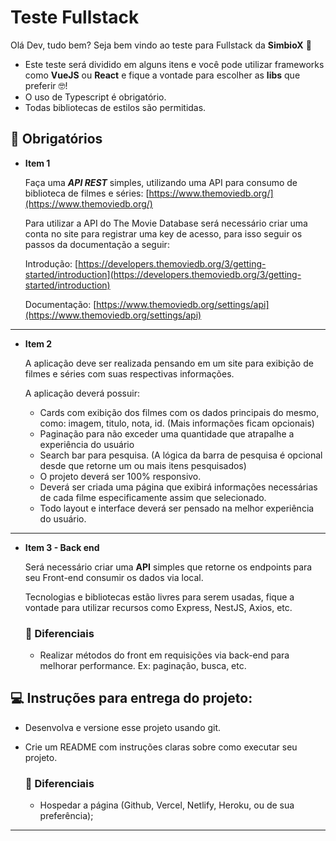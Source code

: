# Teste Fullstack



Olá Dev, tudo bem? Seja bem vindo ao teste para Fullstack da **SimbioX** 💙

- Este teste será dividido em alguns itens e você pode utilizar frameworks como **VueJS** ou **React** e fique a vontade para escolher as **libs** que preferir 🤓!
- O uso de Typescript é obrigatório.
- Todas bibliotecas de estilos são permitidas.

## **🎯 Obrigatórios**

- **Item 1**
    
    Faça uma ***API REST*** simples, utilizando uma API para consumo de biblioteca de filmes e séries: [https://www.themoviedb.org/](https://www.themoviedb.org/)
    
    Para utilizar a API do The Movie Database será necessário criar uma conta no site para registrar uma key de acesso, para isso seguir os passos da documentação a seguir: 
    
    Introdução: [https://developers.themoviedb.org/3/getting-started/introduction](https://developers.themoviedb.org/3/getting-started/introduction)
    
    Documentação: [https://www.themoviedb.org/settings/api](https://www.themoviedb.org/settings/api)
    

---

- **Item 2**
    
    A aplicação deve ser realizada pensando em um site para exibição de filmes e séries com suas respectivas informações.
    
    A aplicação deverá possuir: 
    
    - Cards com exibição dos filmes com os dados principais do mesmo, como: imagem, titulo, nota, id. (Mais informações ficam opcionais)
    - Paginação para não exceder uma quantidade que atrapalhe a experiência do usuário
    - Search bar para pesquisa. (A lógica da barra de pesquisa é opcional  desde que retorne um ou mais itens pesquisados)
    - O projeto deverá ser 100% responsivo.
    - Deverá ser criada uma página que exibirá informações necessárias de cada filme especificamente assim que selecionado.
    - Todo layout e interface deverá ser pensado na melhor experiência do usuário.
   
 ---


- **Item 3 - Back end**
    
    Será necessário criar uma **API** simples que retorne os endpoints para seu Front-end consumir os dados via local.
    
    Tecnologias e bibliotecas estão livres para serem usadas, fique a vontade para utilizar recursos como Express, NestJS, Axios, etc.
    
    ### **🥰 Diferenciais**
    
    - Realizar métodos do front em requisições via back-end para melhorar performance. Ex: paginação, busca, etc.
    

## **💻 Instruções para entrega do projeto:**

- Desenvolva e versione esse projeto usando git.
- Crie um README com instruções claras sobre como executar seu projeto.
    
    ### **🥰 Diferenciais**
    
    - Hospedar a página (Github, Vercel, Netlify, Heroku, ou de sua preferência);

---


